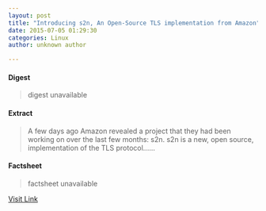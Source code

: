 ```yaml
---
layout: post
title: "Introducing s2n, An Open-Source TLS implementation from Amazon"
date: 2015-07-05 01:29:30
categories: Linux
author: unknown author

---
```



#### Digest
>digest unavailable

#### Extract
>A few days ago Amazon revealed a project that they had been working on over the last few months: s2n. s2n is a new, open source, implementation of the TLS protocol......

#### Factsheet
>factsheet unavailable

[Visit Link](http://www.phoronix.com/scan.php?page=news_item&px=Amazon-Launches-s2n)


